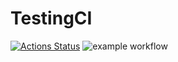 # TestingCI
 
[![Actions Status](https://github.com/simpetr/TestingCI/actions/workflows/template.yml/badge.svg)](https://github.com/simpetr/TestingCI/actions/workflows/template.yml)
![example workflow](https://github.com/simpetr/TestingCI/actions/workflows/template.yml/badge.svg)
